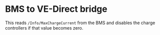 # BMS to VE-Direct bridge

This reads `/Info/MaxChargeCurrent` from the BMS and disables the charge
controllers if that value becomes zero.
